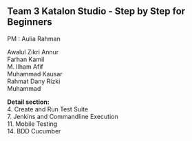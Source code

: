 ## Team 3  Katalon Studio - Step by Step for Beginners

PM : Aulia Rahman

Awalul Zikri Annur\
Farhan Kamil\
M. Ilham Afif\
Muhammad Kausar\
Rahmat Dany Rizki\
Muhammad


**Detail section:**\
4. Create and Run Test Suite\
7. Jenkins and Commandline Execution \
11. Mobile Testing \
14. BDD Cucumber

